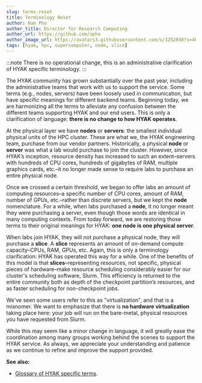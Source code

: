 ```yaml
---
slug: terms-reset
title: Terminology Reset
author: Nam Pho
author_title: Director for Research Computing
author_url: https://github.com/npho
author_image_url: https://avatars3.githubusercontent.com/u/1252858?s=400&v=4
tags: [hyak, hpc, supercomputer, node, slice]
---
```


:::note
There is no operational change, this is an administrative clarification of HYAK specific terminology.
:::

The HYAK community has grown substantially over the past year, including the administrative teams that work with us to support the service. Some terms (e.g., nodes, servers) have been loosely used in communication, but have specific meanings for different backend teams. Beginning today, we are harmonizing all the terms to alleviate any confusion between the different teams supporting HYAK and our end users. This is only a clarification of language: **there is no change to how HYAK operates**.

At the physical layer we have **nodes** or **servers**: the smallest individual physical units of the HPC cluster. These are what we, the HYAK engineering team, purchase from our vendor partners. Historically, a physical **node** or **server** was what a lab would purchase to join the cluster. However, since HYAK’s inception, resource density has increased to such an extent–servers with hundreds of CPU cores, hundreds of gigabytes of RAM, multiple graphics cards, etc.–it no longer made sense to require labs to purchase an entire physical node.

Once we crossed a certain threshold, we began to offer labs an amount of computing resources–a specific number of CPU cores, amount of RAM, number of GPUs, etc.–rather than discrete servers, but we kept the **node** nomenclature. For a while, when labs purchased a **node**, it no longer meant they were purchasing a server, even though those words are identical in many computing contexts. From today forward, we are restoring those terms to their original meanings for HYAK: **one node is one physical server**.

When labs join HYAK, they will not purchase a physical node, they will purchase a **slice**. A **slice** represents an amount of on-demand compute capacity–CPUs, RAM, GPUs, etc. Again, this is only a terminology clarification: HYAK has operated this way for a while. One of the benefits of this model is that **slices**–representing resources, not specific, physical pieces of hardware–make resource scheduling considerably easier for our cluster's scheduling software, Slurm. This efficiency is returned to the entire community both as depth of the checkpoint partition’s resources, and as faster scheduling for non-checkpoint jobs. 

We've seen some users refer to this as "virtualization", and that is a misnomer. We want to emphasize that there is **no hardware virtualization** taking place here: your job will run on the bare-metal, physical resources you have requested from Slurm.

While this may seem like a minor change in language, it will greatly ease the coordination among many groups working behind the scenes to support the HYAK service. As always, we appreciate your understanding and patience as we continue to refine and improve the support provided.

**See also:**
* [Glossary of HYAK specific terms](/docs/glossary).
